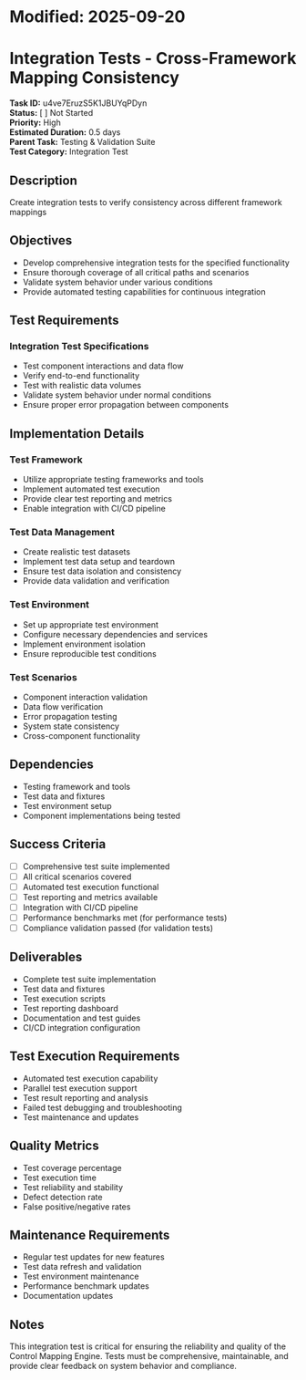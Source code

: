 # Modified: 2025-09-20

# Integration Tests - Cross-Framework Mapping Consistency

**Task ID:** u4ve7EruzS5K1JBUYqPDyn  
**Status:** [ ] Not Started  
**Priority:** High  
**Estimated Duration:** 0.5 days  
**Parent Task:** Testing & Validation Suite  
**Test Category:** Integration Test

## Description
Create integration tests to verify consistency across different framework mappings

## Objectives
- Develop comprehensive integration tests for the specified functionality
- Ensure thorough coverage of all critical paths and scenarios
- Validate system behavior under various conditions
- Provide automated testing capabilities for continuous integration

## Test Requirements
### Integration Test Specifications
- Test component interactions and data flow
- Verify end-to-end functionality
- Test with realistic data volumes
- Validate system behavior under normal conditions
- Ensure proper error propagation between components


## Implementation Details
### Test Framework
- Utilize appropriate testing frameworks and tools
- Implement automated test execution
- Provide clear test reporting and metrics
- Enable integration with CI/CD pipeline

### Test Data Management
- Create realistic test datasets
- Implement test data setup and teardown
- Ensure test data isolation and consistency
- Provide data validation and verification

### Test Environment
- Set up appropriate test environment
- Configure necessary dependencies and services
- Implement environment isolation
- Ensure reproducible test conditions


### Test Scenarios
- Component interaction validation
- Data flow verification
- Error propagation testing
- System state consistency
- Cross-component functionality


## Dependencies
- Testing framework and tools
- Test data and fixtures
- Test environment setup
- Component implementations being tested

## Success Criteria
- [ ] Comprehensive test suite implemented
- [ ] All critical scenarios covered
- [ ] Automated test execution functional
- [ ] Test reporting and metrics available
- [ ] Integration with CI/CD pipeline
- [ ] Performance benchmarks met (for performance tests)
- [ ] Compliance validation passed (for validation tests)

## Deliverables
- Complete test suite implementation
- Test data and fixtures
- Test execution scripts
- Test reporting dashboard
- Documentation and test guides
- CI/CD integration configuration

## Test Execution Requirements
- Automated test execution capability
- Parallel test execution support
- Test result reporting and analysis
- Failed test debugging and troubleshooting
- Test maintenance and updates

## Quality Metrics
- Test coverage percentage
- Test execution time
- Test reliability and stability
- Defect detection rate
- False positive/negative rates

## Maintenance Requirements
- Regular test updates for new features
- Test data refresh and validation
- Test environment maintenance
- Performance benchmark updates
- Documentation updates

## Notes
This integration test is critical for ensuring the reliability and quality of the Control Mapping Engine. Tests must be comprehensive, maintainable, and provide clear feedback on system behavior and compliance.
